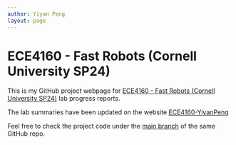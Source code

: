 ```yaml
---
author: Yiyan Peng
layout: page
---
```


# ECE4160 - Fast Robots (Cornell University SP24)

This is my GitHub project webpage for [ECE4160 - Fast Robots (Cornell University SP24)](https://fastrobotscornell.github.io/FastRobots/) lab progress reports.

The lab summaries have been updated on the website [ECE4160-YiyanPeng](https://666harrypeng.github.io/Fast-Robots/)

Feel free to check the project code under the [main branch](https://github.com/666harrypeng/Fast-Robots/tree/main) of the same GitHub repo.
